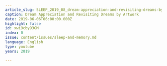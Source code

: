 ```yaml
---
article_slug: SLEEP_2019_08_dream-appreciation-and-revisiting-dreams-by-artwork
caption: Dream Appreciation and Revisiting Dreams by Artwork
date: 2019-06-06T06:00:00.000Z
highlight: false
id: xwi9cby93GM
index: 0
issue: content/issues/sleep-and-memory.md
language: English
type: youtube
years: 2019

---
```

